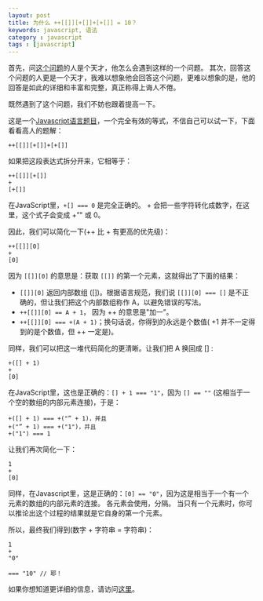 ```yaml
---
layout: post
title: 为什么 ++[[]][+[]]+[+[]] = 10？
keywords: javascript, 语法
category : javascript
tags : [javascript]
---
```


首先，问[这个问题][1]的人是个天才，他怎么会遇到这样的一个问题。
其次，回答这个问题的人更是一个天才，我难以想象他会回答这个问题，更难以想象的是，他的回答是如此的详细和丰富和完整，真正称得上诲人不倦。

既然遇到了这个问题，我们不妨也跟着提高一下。

这是一个[Javascript语言题目](http://justjavac.com/javascript/2012/04/05/you-dont-know-javascript.html)，一个完全有效的等式，不信自己可以试一下，下面看看高人的题解：

    ++[[]][+[]]+[+[]]

如果把这段表达式拆分开来，它相等于：

    ++[[]][+[]]
    +
    [+[]]

在JavaScript里，`+[] === 0` 是完全正确的。 + 会把一些字符转化成数字，在这里，这个式子会变成 +”" 或 0。

因此，我们可以简化一下(++ 比 + 有更高的优先级)：

    ++[[]][0]
    +
    [0]

因为 `[[]][0]` 的意思是：获取 `[[]]` 的第一个元素，这就得出了下面的结果：

* `[[]][0]` 返回内部数组 ([])。根据语言规范，我们说 `[[]][0] === []` 是不正确的，但让我们把这个内部数组称作 A，以避免错误的写法。 
* `++[[]][0] == A + 1`， 因为 ++ 的意思是"加一”。 
* `++[[]][0] === +(A + 1)`；换句话说，你得到的永远是个数值( +1 并不一定得到的是个数值，但 ++ 一定是)。 

同样，我们可以把这一堆代码简化的更清晰。让我们把 A 换回成 [] :

    +([] + 1)
    +
    [0]

在JavaScript里，这也是正确的：`[] + 1 === "1"`，因为 `[] == ""` (这相当于一个空的数组的内部元素连接)，于是：

    +([] + 1) === +("” + 1)，并且 
    +("” + 1) === +("1")，并且 
    +("1") === 1 

让我们再次简化一下：

    1
    +
    [0]

同样，在Javascript里，这是正确的：`[0] == "0"`，因为这是相当于一个有一个元素的数组的内部元素的连接。
各元素会使用，分隔。
当只有一个元素时，你可以推论出这个过程的结果就是它自身的第一个元素。

所以，最终我们得到(数字 + 字符串 = 字符串)：

    1
    +
    "0"

    === "10" // 耶！

如果你想知道更详细的信息，请访问[这里][1]。

[1]: http://stackoverflow.com/questions/7202157/can-you-explain-why-10
